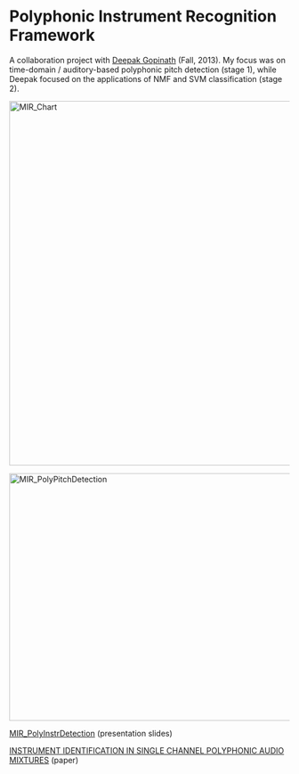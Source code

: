 # Polyphonic Instrument Recognition Framework

<p>A collaboration project with <a href="http://www.deepakgopinathmusic.com/" title="Deepak Gopinath Website" target="_blank">Deepak Gopinath</a> (Fall, 2013). My focus was on time-domain / auditory-based polyphonic pitch detection (stage 1), while Deepak focused on the applications of NMF and SVM classification (stage 2).</p>
<p><a href="http://www.loadmess.com/wp-content/uploads/2014/11/MIR_Chart.png"><img src="http://www.loadmess.com/wp-content/uploads/2014/11/MIR_Chart.png" alt="MIR_Chart" width="1168" height="654" class="alignnone size-full wp-image-667" srcset="http://www.loadmess.com/wp-content/uploads/2014/11/MIR_Chart-1024x573.png 1024w, http://www.loadmess.com/wp-content/uploads/2014/11/MIR_Chart.png 1168w" sizes="(max-width: 1168px) 100vw, 1168px" /></a></p>
<p><a href="http://www.loadmess.com/wp-content/uploads/2014/11/MIR_PolyPitchDetection.png"><img src="http://www.loadmess.com/wp-content/uploads/2014/11/MIR_PolyPitchDetection.png" alt="MIR_PolyPitchDetection" width="989" height="444" class="alignnone size-full wp-image-668" /></a></p>
<p><a href="http://www.loadmess.com/wp-content/uploads/2014/11/MIR_PolyInstrDetection.pdf" target="_blank">MIR_PolyInstrDetection</a> (presentation slides)</p>
<p><a href="http://www.loadmess.com/wp-content/uploads/2014/11/INSTRUMENT-IDENTIFICATION-IN-SINGLE-CHANNEL-POLYPHONIC-AUDIO-MIXTURES.pdf" target="_blank">INSTRUMENT IDENTIFICATION IN SINGLE CHANNEL POLYPHONIC AUDIO MIXTURES</a> (paper)</p>